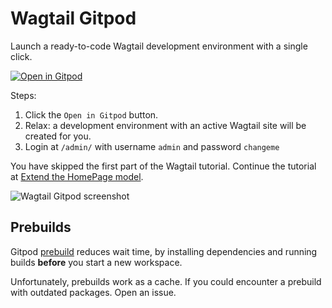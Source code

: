 # Wagtail Gitpod

Launch a ready-to-code Wagtail development environment with a single click.

[![Open in Gitpod](https://gitpod.io/button/open-in-gitpod.svg)](https://gitpod.io/#https://github.com/wagtail/wagtail-gitpod)

Steps:

1. Click the ``Open in Gitpod`` button.
2. Relax: a development environment with an active Wagtail site will be created for you.
3. Login at `/admin/` with username `admin` and password `changeme`

You have skipped the first part of the Wagtail tutorial. 
Continue the tutorial at [Extend the HomePage model](https://docs.wagtail.io/en/stable/getting_started/tutorial.html#extend-the-homepage-model).

![Wagtail Gitpod screenshot](https://user-images.githubusercontent.com/1969342/82453552-f4c9aa00-9ab0-11ea-90ce-e37b5f680f8d.png)


## Prebuilds

Gitpod [prebuild](https://www.gitpod.io/docs/prebuilds) reduces wait time, by installing dependencies and running builds **before** you start a new workspace.

Unfortunately, prebuilds work as a cache. If you could encounter a prebuild with outdated packages. Open an issue.

